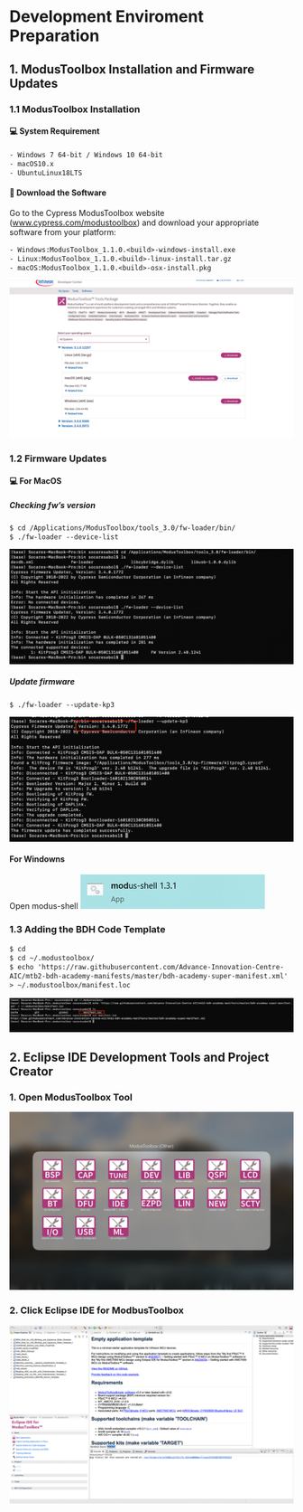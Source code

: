 # Development Enviroment Preparation
## 1. ModusToolbox Installation and Firmware Updates
### 1.1 ModusToolbox Installation
#### 💻 System Requirement

    - Windows 7 64-bit / Windows 10 64-bit
    - macOS10.x
    - UbuntuLinux18LTS

#### 📀 Download the Software
Go to the Cypress ModusToolbox website (www.cypress.com/modustoolbox) and download your appropriate software from your platform: 

    - Windows:ModusToolbox_1.1.0.<build>-windows-install.exe
    - Linux:ModusToolbox_1.1.0.<build>-linux-install.tar.gz
    - macOS:ModusToolbox_1.1.0.<build>-osx-install.pkg

![Alt text](img/image.png)

### 1.2 Firmware Updates
#### 💻 For MacOS
##### Checking fw’s version
```
$ cd /Applications/ModusToolbox/tools_3.0/fw-loader/bin/
$ ./fw-loader --device-list
```
![Alt text](img/image-1.png)

##### Update firmware
```
$ ./fw-loader --update-kp3
```
![Alt text](img/image-2.png)

#### For Windowns 
Open modus-shell 
![Alt text](img/image-3.png)




### 1.3 Adding the BDH Code Template
```
$ cd 
$ cd ~/.modustoolbox/
$ echo 'https://raw.githubusercontent.com/Advance-Innovation-Centre-AIC/mtb2-bdh-academy-manifests/master/bdh-academy-super-manifest.xml' > ~/.modustoolbox/manifest.loc
```
![Alt text](img/image-4.png)

## 2. Eclipse IDE Development Tools and Project Creator
### 1. Open ModusToolbox Tool 
![Alt text](img/image-5.png)

### 2. Click Eclipse IDE for ModbusToolbox
![Alt text](img/image-6.png)












